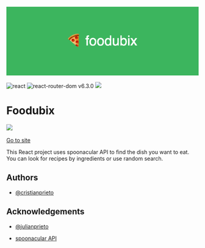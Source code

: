 ![Logo](banner.png)

![react](https://img.shields.io/badge/React-20232A?style=for-the-badge&logo=react&logoColor=61DAFB)
![react-router-dom v6.3.0](https://img.shields.io/badge/React_Router-CA4245?style=for-the-badge&logo=react-router&logoColor=white)
![](https://img.shields.io/github/repo-size/cristian-prieto/foodubix)

# Foodubix

![](https://img.shields.io/netlify/1139535a-fa38-47ca-98bc-f3805ca233d3)

[Go to site](https://cubix-foodubix.netlify.app)

This React project uses spoonacular API to find the dish you want to eat. You can look for recipes by ingredients or use random search.

## Authors

- [@cristianprieto](https://github.com/Cristian-Prieto)

## Acknowledgements

- [@julianprieto](https://github.com/julianprieto-dev)

- [spoonacular API](https://spoonacular.com/food-api)
